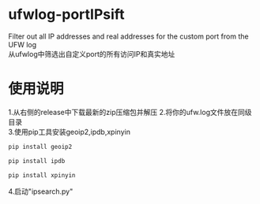 # ufwlog-portIPsift  
Filter out all IP addresses and real addresses for the custom port from the UFW log  
从ufwlog中筛选出自定义port的所有访问IP和真实地址  
# 使用说明  
1.从右侧的release中下载最新的zip压缩包并解压 
2.将你的ufw.log文件放在同级目录  
3.使用pip工具安装geoip2,ipdb,xpinyin  
```bash
pip install geoip2
```
```bash
pip install ipdb
```
```bash
pip install xpinyin
```

4.启动"ipsearch.py"  
